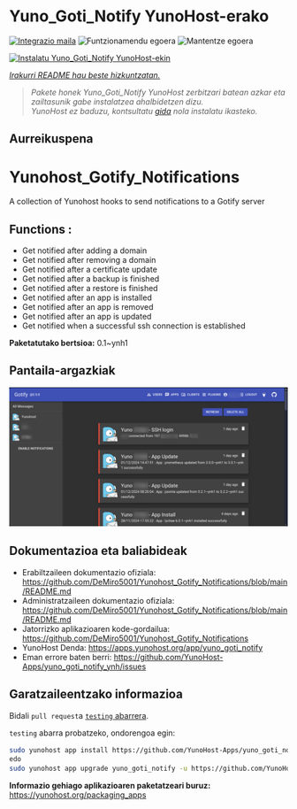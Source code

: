 <!--
Ohart ongi: README hau automatikoki sortu da <https://github.com/YunoHost/apps/tree/master/tools/readme_generator>ri esker
EZ editatu eskuz.
-->

# Yuno_Goti_Notify YunoHost-erako

[![Integrazio maila](https://apps.yunohost.org/badge/integration/yuno_goti_notify)](https://ci-apps.yunohost.org/ci/apps/yuno_goti_notify/)
![Funtzionamendu egoera](https://apps.yunohost.org/badge/state/yuno_goti_notify)
![Mantentze egoera](https://apps.yunohost.org/badge/maintained/yuno_goti_notify)

[![Instalatu Yuno_Goti_Notify YunoHost-ekin](https://install-app.yunohost.org/install-with-yunohost.svg)](https://install-app.yunohost.org/?app=yuno_goti_notify)

*[Irakurri README hau beste hizkuntzatan.](./ALL_README.md)*

> *Pakete honek Yuno_Goti_Notify YunoHost zerbitzari batean azkar eta zailtasunik gabe instalatzea ahalbidetzen dizu.*  
> *YunoHost ez baduzu, kontsultatu [gida](https://yunohost.org/install) nola instalatu ikasteko.*

## Aurreikuspena

# Yunohost_Gotify_Notifications
A collection of Yunohost hooks to send notifications to a Gotify server

## Functions :
  * Get notified after adding a domain
  * Get notified after removing a domain
  * Get notified after a certificate update
  * Get notified after a backup is finished
  * Get notified after a restore is finished
  * Get notified after an app is installed
  * Get notified after an app is removed
  * Get notified after an app is updated
  * Get notified when a successful ssh connection is established


**Paketatutako bertsioa:** 0.1~ynh1

## Pantaila-argazkiak

![Yuno_Goti_Notify(r)en pantaila-argazkia](./doc/screenshots/IMG_20241205_224629.png)

## Dokumentazioa eta baliabideak

- Erabiltzaileen dokumentazio ofiziala: <https://github.com/DeMiro5001/Yunohost_Gotify_Notifications/blob/main/README.md>
- Administratzaileen dokumentazio ofiziala: <https://github.com/DeMiro5001/Yunohost_Gotify_Notifications/blob/main/README.md>
- Jatorrizko aplikazioaren kode-gordailua: <https://github.com/DeMiro5001/Yunohost_Gotify_Notifications>
- YunoHost Denda: <https://apps.yunohost.org/app/yuno_goti_notify>
- Eman errore baten berri: <https://github.com/YunoHost-Apps/yuno_goti_notify_ynh/issues>

## Garatzaileentzako informazioa

Bidali `pull request`a [`testing` abarrera](https://github.com/YunoHost-Apps/yuno_goti_notify_ynh/tree/testing).

`testing` abarra probatzeko, ondorengoa egin:

```bash
sudo yunohost app install https://github.com/YunoHost-Apps/yuno_goti_notify_ynh/tree/testing --debug
edo
sudo yunohost app upgrade yuno_goti_notify -u https://github.com/YunoHost-Apps/yuno_goti_notify_ynh/tree/testing --debug
```

**Informazio gehiago aplikazioaren paketatzeari buruz:** <https://yunohost.org/packaging_apps>
